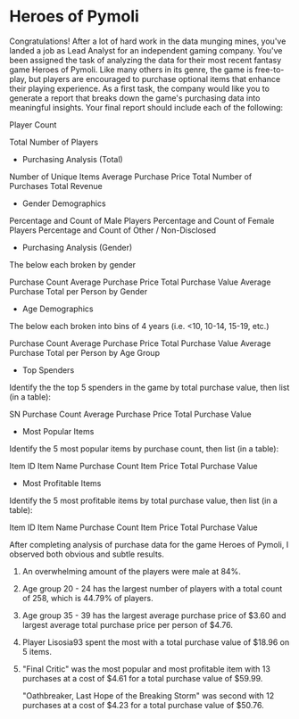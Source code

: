 # Heroes of Pymoli #

Congratulations! After a lot of hard work in the data munging mines, you've landed a job as Lead Analyst for an independent gaming company. You've been assigned the task of analyzing the data for their most recent fantasy game Heroes of Pymoli.
Like many others in its genre, the game is free-to-play, but players are encouraged to purchase optional items that enhance their playing experience. As a first task, the company would like you to generate a report that breaks down the game's purchasing data into meaningful insights.
Your final report should include each of the following:

Player Count

Total Number of Players


- Purchasing Analysis (Total)

Number of Unique Items
Average Purchase Price
Total Number of Purchases
Total Revenue


- Gender Demographics

Percentage and Count of Male Players
Percentage and Count of Female Players
Percentage and Count of Other / Non-Disclosed


- Purchasing Analysis (Gender)

The below each broken by gender

Purchase Count
Average Purchase Price
Total Purchase Value
Average Purchase Total per Person by Gender




- Age Demographics

The below each broken into bins of 4 years (i.e. <10, 10-14, 15-19, etc.)

Purchase Count
Average Purchase Price
Total Purchase Value
Average Purchase Total per Person by Age Group




- Top Spenders

Identify the the top 5 spenders in the game by total purchase value, then list (in a table):

SN
Purchase Count
Average Purchase Price
Total Purchase Value




- Most Popular Items

Identify the 5 most popular items by purchase count, then list (in a table):

Item ID
Item Name
Purchase Count
Item Price
Total Purchase Value


- Most Profitable Items

Identify the 5 most profitable items by total purchase value, then list (in a table):

Item ID
Item Name
Purchase Count
Item Price
Total Purchase Value


After completing analysis of purchase data for the game Heroes of Pymoli, I observed both obvious and subtle results.

  1) An overwhelming amount of the players were male at 84%.

  2) Age group 20 - 24 has the largest number of players with a total count of 258, which is 44.79% of players.

  3) Age group 35 - 39 has the largest average purchase price of $3.60 and 
     largest average total purchase price per person of $4.76.

  4) Player Lisosia93 spent the most with a total purchase value of $18.96 on 5 items.

  5) "Final Critic" was the most popular and most profitable item with 13 purchases 
     at a cost of $4.61 for a total purchase value of $59.99.

        "Oathbreaker, Last Hope of the Breaking Storm" was second with 12 purchases
         at a cost of $4.23 for a total purchase value of $50.76.
